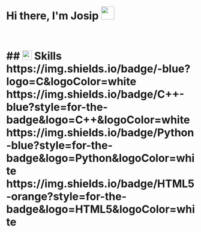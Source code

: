 <h1>Hi there, I'm Josip <img src="https://media.giphy.com/media/hvRJCLFzcasrR4ia7z/giphy.gif" width="35"> <h1>
<br>
## <img src="https://media2.giphy.com/media/QssGEmpkyEOhBCb7e1/giphy.gif?cid=ecf05e47a0n3gi1bfqntqmob8g9aid1oyj2wr3ds3mg700bl&rid=giphy.gif" width ="25"><b> Skills</b>
<div>
https://img.shields.io/badge/-blue?logo=C&logoColor=white
https://img.shields.io/badge/C++-blue?style=for-the-badge&logo=C++&logoColor=white
https://img.shields.io/badge/Python-blue?style=for-the-badge&logo=Python&logoColor=white
https://img.shields.io/badge/HTML5-orange?style=for-the-badge&logo=HTML5&logoColor=white
</div>